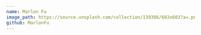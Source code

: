 ```yaml
---
name: Marlon Fu
image_path: https://source.unsplash.com/collection/139386/603x603?a=.png
github: MarlonFu
---
```

